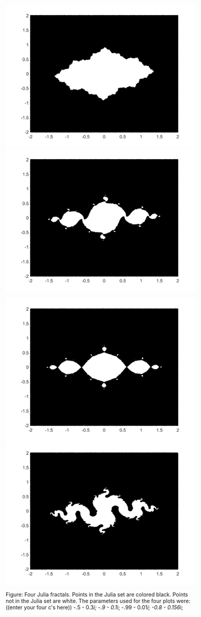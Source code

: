 ![No1](julia1.png)
![No2](julia2.png)

![No3](julia3.png)
![No4](julia4.png)

Figure: Four Julia fractals. Points in the Julia set are colored black. Points not in the Julia set are white. The parameters used for the four plots were: ((enter your four c's here))
-.5 - 0.3*i;
-.9 - 0.1*i;
-.99 - 0.01*i;
-0.8 - 0.156*i;
